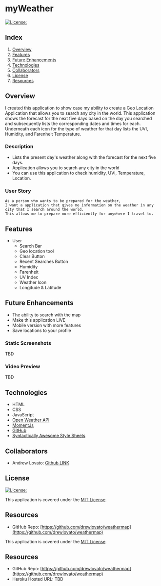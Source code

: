 # myWeather

[![License:](https://img.shields.io/badge/License-MIT-yellow.svg)](https://opensource.org/licenses/MIT)

## Index

1. [Overview](#overview)
2. [Features](#features)
3. [Future Enhancements](#future-enhancements)
4. [Technologies](#technologies)
5. [Collaborators](#collaborators)
6. [License](#license)
7. [Resources](#resources)

## Overview

I created this application to show case my ability to create a Geo Location Application that allows you to search any city in the world. This application shows the forecast for the next five days based on the day you searched and subsequently lists the corresponding dates and times for each. Underneath each icon for the type of weather for that day lists the UVI, Humidity, and Farenheit Temperature.

### Description

- Lists the present day's weather along with the forecast for the next five days.
- Application allows you to search any city in the world
- You can use this application to check humidity, UVI, Temperature, Location.

### User Story

```
As a person who wants to be prepared for the weather,
I want a application that gives me information on the weather in any city that I search around the world.
This allows me to prepare more efficiently for anywhere I travel to.

```

## Features

- User
  - Search Bar
  - Geo location tool
  - Clear Button
  - Recent Searches Button
  - Humidity
  - Farenheit
  - UV Index
  - Weather Icon
  - Longitude & Latitude

## Future Enhancements

- The ability to search with the map
- Make this application LIVE
- Mobile version with more features
- Save locations to your profile

### Static Screenshots

TBD

### Video Preview

TBD

## Technologies

- HTML
- CSS
- JavaScript
- [Open Weather API](https://openweathermap.org/api)
- [MomentJs](https://momentjs.com/docs/)
- [GitHub](https://www.github.com)
- [Syntactically Awesome Style Sheets](https://sass-lang.com/)

## Collaborators

- Andrew Lovato: [Github LINK](https://github.com/drewlovato)

## License

[![License:](https://img.shields.io/badge/License-MIT-yellow.svg)](https://opensource.org/licenses/MIT)

This application is covered under the [MIT License](https://opensource.org/licenses/MIT).

## Resources

- GitHub Repo: [https://github.com/drewlovato/weathermap](https://github.com/drewlovato/weathermap)

This application is covered under the [MIT License](https://opensource.org/licenses/MIT).

## Resources

- GitHub Repo: [https://github.com/drewlovato/weathermap](https://github.com/drewlovato/weathermap)
- Heroku Hosted URL: TBD
